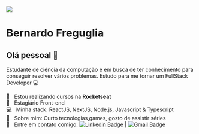 <img width="auto" src="https://github.com/tgmarinho/tgmarinho/blob/master/banner.png">


# Bernardo Freguglia

## Olá pessoal 👋
Estudante de ciência da computação e em busca de ter conhecimento para conseguir resolver vários problemas.
Estudo para me tornar um FullStack Developer :computer:

 :rocket:  &nbsp; Estou realizando cursos na **Rocketseat**
 <br/> :purple_heart: &nbsp; Estagiário Front-end
 <br/> :computer: &nbsp; Minha stack: ReactJS, NextJS, Node.js, Javascript & Typescript
 <br/> 💬  &nbsp; Sobre mim: Curto tecnologias,games, gosto de assistir séries 
 <br/> :email: &nbsp; Entre em contato comigo: [![Linkedin Badge](https://img.shields.io/badge/-BernardoFreguglia-blue?style=flat-square&logo=Linkedin&logoColor=white&link=https://www.linkedin.com/in/bernardo-freguglia/)](https://www.linkedin.com/in/bernardo-freguglia/) 
| 
[![Gmail Badge](https://img.shields.io/badge/-beefreguglia@gmail.com-c14438?style=flat-square&logo=Gmail&logoColor=white&link=mailto:beefreguglia@gmail.com)](mailto:beefreguglia@gmail.com)
